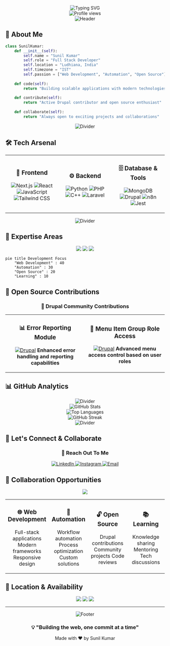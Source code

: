 <div align="center">
  <img src="https://readme-typing-svg.herokuapp.com?font=Fira+Code&pause=1000&color=00D4FF&center=true&vCenter=true&width=435&lines=Hi+there%2C+I'm+Sunil+Kumar+%F0%9F%91%8B;Full+Stack+Developer+%F0%9F%9A%80;Open+Source+Contributor+%E2%9C%8C%EF%B8%8F;Automation+Enthusiast+%F0%9F%92%BB" alt="Typing SVG" />
</div>

<div align="center">
  <img src="https://komarev.com/ghpvc/?username=sunil-kumar&label=Profile%20views&color=0e75b6&style=flat" alt="Profile views" />
</div>

<div align="center">
  <img src="https://capsule-render.vercel.app/api?type=waving&color=gradient&height=200&section=header&text=Sunil%20Kumar&fontSize=80&fontAlign=50&fontAlignY=40&desc=Full%20Stack%20Developer%20%7C%20Open%20Source%20Contributor&descAlign=50&descAlignY=55" alt="Header" />
</div>

## 🎯 About Me

```python
class SunilKumar:
    def __init__(self):
        self.name = "Sunil Kumar"
        self.role = "Full Stack Developer"
        self.location = "Ludhiana, India"
        self.timezone = "IST"
        self.passion = ["Web Development", "Automation", "Open Source"]
        
    def code(self):
        return "Building scalable applications with modern technologies"
        
    def contribute(self):
        return "Active Drupal contributor and open source enthusiast"
        
    def collaborate(self):
        return "Always open to exciting projects and collaborations"
```

<div align="center">
  <img src="https://capsule-render.vercel.app/api?type=rect&color=gradient&height=2&section=header" alt="Divider" />
</div>

## 🛠️ Tech Arsenal

<table>
<tr>
<td align="center" width="33%">
  
### 🎨 Frontend
![Next.js](https://img.shields.io/badge/Next.js-000000?style=for-the-badge&logo=next.js&logoColor=white)
![React](https://img.shields.io/badge/React-20232A?style=for-the-badge&logo=react&logoColor=61DAFB)
![JavaScript](https://img.shields.io/badge/JavaScript-F7DF1E?style=for-the-badge&logo=javascript&logoColor=black)
![Tailwind CSS](https://img.shields.io/badge/Tailwind_CSS-38B2AC?style=for-the-badge&logo=tailwind-css&logoColor=white)

</td>
<td align="center" width="33%">

### ⚙️ Backend
![Python](https://img.shields.io/badge/Python-3776AB?style=for-the-badge&logo=python&logoColor=white)
![PHP](https://img.shields.io/badge/PHP-777BB4?style=for-the-badge&logo=php&logoColor=white)
![C++](https://img.shields.io/badge/C++-00599C?style=for-the-badge&logo=c%2B%2B&logoColor=white)
![Laravel](https://img.shields.io/badge/Laravel-FF2D20?style=for-the-badge&logo=laravel&logoColor=white)

</td>
<td align="center" width="33%">

### 🗄️ Database & Tools
![MongoDB](https://img.shields.io/badge/MongoDB-4EA94B?style=for-the-badge&logo=mongodb&logoColor=white)
![Drupal](https://img.shields.io/badge/Drupal-0678BE?style=for-the-badge&logo=drupal&logoColor=white)
![n8n](https://img.shields.io/badge/n8n-FF6D5A?style=for-the-badge&logo=n8n&logoColor=white)
![Jest](https://img.shields.io/badge/Jest-C21325?style=for-the-badge&logo=jest&logoColor=white)

</td>
</tr>
</table>

<div align="center">
  <img src="https://capsule-render.vercel.app/api?type=rect&color=gradient&height=2&section=header" alt="Divider" />
</div>

## 🎯 Expertise Areas

<div align="center">
  <img src="https://img.shields.io/badge/Web%20Development-FF6B6B?style=for-the-badge&logo=web&logoColor=white" />
  <img src="https://img.shields.io/badge/Automation-4ECDC4?style=for-the-badge&logo=robot&logoColor=white" />
  <img src="https://img.shields.io/badge/Open%20Source-45B7D1?style=for-the-badge&logo=github&logoColor=white" />
</div>

```mermaid
pie title Development Focus
    "Web Development" : 40
    "Automation" : 30
    "Open Source" : 20
    "Learning" : 10
```

## 🌟 Open Source Contributions

<div align="center">
  <h3>🚀 Drupal Community Contributions</h3>
</div>

<table>
<tr>
<td align="center" width="50%">
  
### 📊 Error Reporting Module
[![Drupal](https://img.shields.io/badge/Drupal-0678BE?style=for-the-badge&logo=drupal&logoColor=white)](https://www.drupal.org/project/error_reporting)
**Enhanced error handling and reporting capabilities**

</td>
<td align="center" width="50%">

### 🔐 Menu Item Group Role Access
[![Drupal](https://img.shields.io/badge/Drupal-0678BE?style=for-the-badge&logo=drupal&logoColor=white)](https://www.drupal.org/project/menu_item_group_role_access)
**Advanced menu access control based on user roles**

</td>
</tr>
</table>

## 📊 GitHub Analytics

<div align="center">
  <img src="https://capsule-render.vercel.app/api?type=rect&color=gradient&height=2&section=header" alt="Divider" />
</div>

<div align="center">
  <img src="https://github-readme-stats.vercel.app/api?username=sunil-kumar&show_icons=true&theme=tokyonight&hide_border=true&include_all_commits=true&count_private=true" alt="GitHub Stats" />
</div>

<div align="center">
  <img src="https://github-readme-stats.vercel.app/api/top-langs/?username=sunil-kumar&layout=compact&theme=tokyonight&hide_border=true&langs_count=8" alt="Top Languages" />
</div>

<div align="center">
  <img src="https://github-readme-streak-stats.herokuapp.com/?user=sunil-kumar&theme=tokyonight&hide_border=true" alt="GitHub Streak" />
</div>

<div align="center">
  <img src="https://capsule-render.vercel.app/api?type=rect&color=gradient&height=2&section=header" alt="Divider" />
</div>

## 🤝 Let's Connect & Collaborate

<div align="center">
  <h3>💬 Reach Out To Me</h3>
</div>

<div align="center">
  <a href="https://linkedin.com/in/sunil-kumar-553764240">
    <img src="https://img.shields.io/badge/LinkedIn-0077B5?style=for-the-badge&logo=linkedin&logoColor=white" alt="LinkedIn" />
  </a>
  <a href="https://instagram.com/sunil.ldh777">
    <img src="https://img.shields.io/badge/Instagram-E4405F?style=for-the-badge&logo=instagram&logoColor=white" alt="Instagram" />
  </a>
  <a href="mailto:sunil31725@gmail.com">
    <img src="https://img.shields.io/badge/Email-D14836?style=for-the-badge&logo=gmail&logoColor=white" alt="Email" />
  </a>
</div>

## 🚀 Collaboration Opportunities

<div align="center">
  <img src="https://img.shields.io/badge/Open%20to%20Collaboration-00D4FF?style=for-the-badge&logo=handshake&logoColor=white" />
</div>

<table>
<tr>
<td align="center" width="25%">
  
### 🌐 Web Development
Full-stack applications
Modern frameworks
Responsive design

</td>
<td align="center" width="25%">

### 🤖 Automation
Workflow automation
Process optimization
Custom solutions

</td>
<td align="center" width="25%">

### 🔓 Open Source
Drupal contributions
Community projects
Code reviews

</td>
<td align="center" width="25%">

### 📚 Learning
Knowledge sharing
Mentoring
Tech discussions

</td>
</tr>
</table>

## 📍 Location & Availability

<div align="center">
  <img src="https://img.shields.io/badge/Location-Ludhiana%2C%20India-FF6B6B?style=for-the-badge&logo=location&logoColor=white" />
  <img src="https://img.shields.io/badge/Timezone-IST-4ECDC4?style=for-the-badge&logo=clock&logoColor=white" />
  <img src="https://img.shields.io/badge/Status-Available-45B7D1?style=for-the-badge&logo=check-circle&logoColor=white" />
</div>

---

<div align="center">
  <img src="https://capsule-render.vercel.app/api?type=waving&color=gradient&height=100&section=footer" alt="Footer" />
</div>

<div align="center">
  <h3>💡 "Building the web, one commit at a time"</h3>
  <p>Made with ❤️ by Sunil Kumar</p>
</div>
